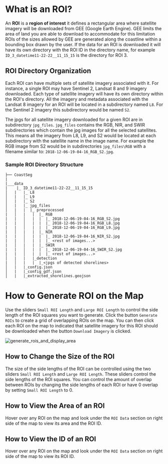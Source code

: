 # What is an ROI?

An **ROI** is a **region of interest** it defines a rectangular area where satellite imagery will be downloaded from GEE (Google Earth Engine). GEE limits the area of land you are able to download to accommodate for this limitation ROIs of the sizes allowed by GEE are generated along the coastline within a bounding box drawn by the user. If the data for an ROI is downloaded it will have its own directory with the ROI ID in the directory name, for example `ID_3_datetime11-22-22__11_15_15` is the directory for ROI 3.

## ROI Directory Organization

Each ROI can have multiple sets of satellite imagery associated with it. For instance, a single ROI may have Sentinel 2, Landsat 8 and 9 imagery downloaded. Each type of satellite imagery will have its own directory within the ROI's directory. All the imagery and metadata associated with the Landsat 8 imagery for an ROI will be located in a subdirectory named `L8`. For the Sentinel 2 imagery this subdirectory would be named `S2`.

The jpgs for all satellite imagery downloaded for a given ROI are in subdirectory `jpg_files`. `jpg_files` contains the RGB, NIR, and SWIR subdirectories which contain the jpg images for all the selected satellites. This means all the imagery from L8, L9, and S2 would be located at each subdirectory with the satellite name in the image name. For example the RGB image from S2 would be in subdirectories `jpg_files\RGB` with a filename similar to: `2018-12-06-19-04-16_RGB_S2.jpg`.

### Sample ROI Directory Structure

```
├── CoastSeg
|
|___data
|    |_ ID_3_datetime11-22-22__11_15_15
│   |   |_ L8
│   |   |_ L9
│   |   |_ S2
│   |   |_ jpg_files
│   |   |  |_ preprocessed
|   │   |   |  |_ RGB
|   |   │   |  |  |_ 2018-12-06-19-04-16_RGB_S2.jpg
|   |   │   |  |  |_ 2018-12-06-19-04-16_RGB_L8.jpg
|   |   │   |  |  |_ 2018-12-06-19-04-16_RGB_L9.jpg
|   │   |   |  |_ NIR
|   |   │   |  |  |_ 2018-12-06-19-04-16_NIR_S2.jpg
|   |   │   |  |  |_ <rest of images...>
|   │   |   |  |_ SWIR
|   |   │   |  |  |_ 2018-12-06-19-04-16_SWIR_S2.jpg
|   |   │   |  |  |_ <rest of images...>
│   |   |   |_detection
|   │   |   |  |_<jpgs of detected shorelines>
│   |   |_config.json
│   |   |_config_gdf.json
│   |   |_extracted_shorelines.geojson
```

# How to Generate ROI on the Map

Use the sliders `Small ROI Length` and `Large ROI Length`
to control the side length of the ROI squares you want to generate. Click the button `Generate ROIs` to create a grid of overlapping ROIs on the map. You can then click each ROI on the map to indicated that satellite imagery for this ROI should be downloaded when the button `Download Imagery` is clicked.

![generate_rois_and_display_area](https://github.com/SatelliteShorelines/CoastSeg/assets/61564689/d1971795-fbed-484f-8123-87567058ec3a)

## How to Change the Size of the ROI

The size of the side lengths of the ROI can be controlled using the two sliders `Small ROI Length` and `Large ROI Length`. These sliders control the side lengths of the ROI squares. You can control the amount of overlap between ROIs by changing the side lengths of each ROI or have 0 overlap by setting `Small ROI Length` to 0.

## How to View the Area of an ROI

Hover over any ROI on the map and look under the `ROI Data` section on right side of the map to view its area and the ROI ID.

## How to View the ID of an ROI

Hover over any ROI on the map and look under the `ROI Data` section on right side of the map to view its ROI ID.
